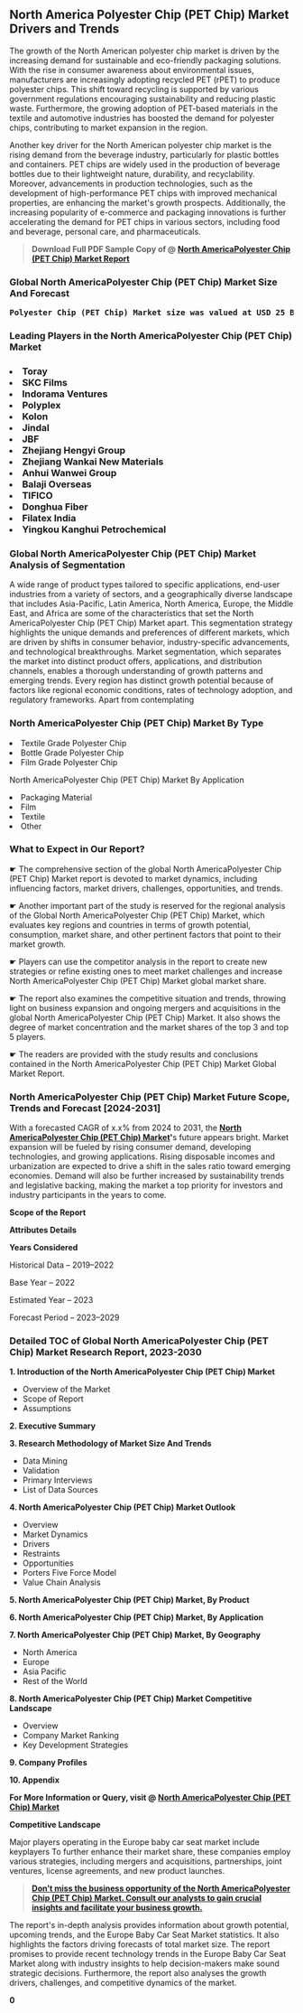 <p><h2>North America Polyester Chip (PET Chip) Market Drivers and Trends</h2><p>The growth of the North American polyester chip market is driven by the increasing demand for sustainable and eco-friendly packaging solutions. With the rise in consumer awareness about environmental issues, manufacturers are increasingly adopting recycled PET (rPET) to produce polyester chips. This shift toward recycling is supported by various government regulations encouraging sustainability and reducing plastic waste. Furthermore, the growing adoption of PET-based materials in the textile and automotive industries has boosted the demand for polyester chips, contributing to market expansion in the region.</p><p>Another key driver for the North American polyester chip market is the rising demand from the beverage industry, particularly for plastic bottles and containers. PET chips are widely used in the production of beverage bottles due to their lightweight nature, durability, and recyclability. Moreover, advancements in production technologies, such as the development of high-performance PET chips with improved mechanical properties, are enhancing the market's growth prospects. Additionally, the increasing popularity of e-commerce and packaging innovations is further accelerating the demand for PET chips in various sectors, including food and beverage, personal care, and pharmaceuticals.</p></p><blockquote id="" class=""><strong>Download Full PDF Sample Copy of @&nbsp;<a href="https://www.verifiedmarketreports.com/download-sample/?rid=659752&utm_source=GitHub-Jan&utm_medium=290" target="_blank">North AmericaPolyester Chip (PET Chip) Market Report</a>&nbsp;&nbsp;</strong></blockquote><h3 id="" class=""><strong>Global&nbsp;North AmericaPolyester Chip (PET Chip) Market Size And Forecast</strong></h3><pre class="reader-text-block__code-block"><strong>Polyester Chip (PET Chip) Market size was valued at USD 25 Billion in 2022 and is projected to reach USD 38 Billion by 2030, growing at a CAGR of 5.6% from 2024 to 2030.</strong></pre><h3 id="" class="">Leading Players in the&nbsp;North AmericaPolyester Chip (PET Chip) Market</h3><h3 class=""></Li><Li>Toray</Li><Li> SKC Films</Li><Li> Indorama Ventures</Li><Li> Polyplex</Li><Li> Kolon</Li><Li> Jindal</Li><Li> JBF</Li><Li> Zhejiang Hengyi Group</Li><Li> Zhejiang Wankai New Materials</Li><Li> Anhui Wanwei Group</Li><Li> Balaji Overseas</Li><Li> TIFICO</Li><Li> Donghua Fiber</Li><Li> Filatex India</Li><Li> Yingkou Kanghui Petrochemical</h3><h3 id="" class="">Global&nbsp;North AmericaPolyester Chip (PET Chip) Market Analysis of Segmentation</h3><p id="" class="">A wide range of product types tailored to specific applications, end-user industries from a variety of sectors, and a geographically diverse landscape that includes Asia-Pacific, Latin America, North America, Europe, the Middle East, and Africa are some of the characteristics that set the North AmericaPolyester Chip (PET Chip) Market apart. This segmentation strategy highlights the unique demands and preferences of different markets, which are driven by shifts in consumer behavior, industry-specific advancements, and technological breakthroughs. Market segmentation, which separates the market into distinct product offers, applications, and distribution channels, enables a thorough understanding of growth patterns and emerging trends. Every region has distinct growth potential because of factors like regional economic conditions, rates of technology adoption, and regulatory frameworks. Apart from contemplating</p><h3 id="" class="">North AmericaPolyester Chip (PET Chip) Market&nbsp;By Type</h3><p></Li><Li>Textile Grade Polyester Chip</Li><Li> Bottle Grade Polyester Chip</Li><Li> Film Grade Polyester Chip</p><div class="" data-test-id=""><p>North AmericaPolyester Chip (PET Chip) Market&nbsp;By Application</p></div><p class=""></Li><Li>Packaging Material</Li><Li> Film</Li><Li> Textile</Li><Li> Other</p><div class="" data-test-id=""><h3><span class="">What to Expect in Our Report?</span></h3></div><div class="" data-test-id=""><p><span class="">☛ The comprehensive section of the global North AmericaPolyester Chip (PET Chip) Market report is devoted to market dynamics, including influencing factors, market drivers, challenges, opportunities, and trends.</span></p></div><div class="" data-test-id=""><p><span class="">☛ Another important part of the study is reserved for the regional analysis of the Global North AmericaPolyester Chip (PET Chip) Market, which evaluates key regions and countries in terms of growth potential, consumption, market share, and other pertinent factors that point to their market growth.</span></p></div><div class="" data-test-id=""><p><span class="">☛ Players can use the competitor analysis in the report to create new strategies or refine existing ones to meet market challenges and increase North AmericaPolyester Chip (PET Chip) Market global market share.</span></p></div><div class="" data-test-id=""><p><span class="">☛ The report also examines the competitive situation and trends, throwing light on business expansion and ongoing mergers and acquisitions in the global North AmericaPolyester Chip (PET Chip) Market. It also shows the degree of market concentration and the market shares of the top 3 and top 5 players.</span></p></div><div class="" data-test-id=""><p><span class="">☛ The readers are provided with the study results and conclusions contained in the North AmericaPolyester Chip (PET Chip) Market Global Market Report.</span></p></div><div class="" data-test-id=""><h3><span class="">North AmericaPolyester Chip (PET Chip) Market Future Scope, Trends and Forecast [2024-2031]</span></h3></div><div class="" data-test-id=""><p><span class="">With a forecasted CAGR of x.x% from 2024 to 2031, the <strong><a href="https://www.verifiedmarketreports.com/download-sample/?rid=659752&utm_source=GitHub-Jan&utm_medium=290" target="_blank">North AmericaPolyester Chip (PET Chip) Market</a>'</strong>s future appears bright. Market expansion will be fueled by rising consumer demand, developing technologies, and growing applications. Rising disposable incomes and urbanization are expected to drive a shift in the sales ratio toward emerging economies. Demand will also be further increased by sustainability trends and legislative backing, making the market a top priority for investors and industry participants in the years to come.</span></p><p id="ember66" class="ember-view reader-text-block__paragraph"><strong>Scope of the Report</strong></p><p id="ember67" class="ember-view reader-text-block__paragraph"><strong>Attributes Details</strong></p><p id="ember68" class="ember-view reader-text-block__paragraph"><strong>Years Considered</strong></p><p id="ember69" class="ember-view reader-text-block__paragraph">Historical Data &ndash; 2019&ndash;2022</p><p id="ember70" class="ember-view reader-text-block__paragraph">Base Year &ndash; 2022</p><p id="ember71" class="ember-view reader-text-block__paragraph">Estimated Year &ndash; 2023</p><p id="ember72" class="ember-view reader-text-block__paragraph">Forecast Period &ndash; 2023&ndash;2029</p></div><h3 id="" class="">Detailed TOC of Global North AmericaPolyester Chip (PET Chip) Market Research Report, 2023-2030</h3><p id="" class=""><strong>1. Introduction of the North AmericaPolyester Chip (PET Chip) Market</strong></p><ul><li>Overview of the Market</li><li>Scope of Report</li><li>Assumptions</li></ul><p id="" class=""><strong>2. Executive Summary</strong></p><p id="" class=""><strong>3. Research Methodology of Market Size And Trends</strong></p><ul><li>Data Mining</li><li>Validation</li><li>Primary Interviews</li><li>List of Data Sources</li></ul><p id="" class=""><strong>4. North AmericaPolyester Chip (PET Chip) Market Outlook</strong></p><ul><li>Overview</li><li>Market Dynamics</li><li>Drivers</li><li>Restraints</li><li>Opportunities</li><li>Porters Five Force Model</li><li>Value Chain Analysis</li></ul><p id="" class=""><strong>5. North AmericaPolyester Chip (PET Chip) Market, By Product</strong></p><p id="" class=""><strong>6. North AmericaPolyester Chip (PET Chip) Market, By Application</strong></p><p id="" class=""><strong>7. North AmericaPolyester Chip (PET Chip) Market, By Geography</strong></p><ul><li>North America</li><li>Europe</li><li>Asia Pacific</li><li>Rest of the World</li></ul><p id="" class=""><strong>8. North AmericaPolyester Chip (PET Chip) Market Competitive Landscape</strong></p><ul><li>Overview</li><li>Company Market Ranking</li><li>Key Development Strategies</li></ul><p id="" class=""><strong>9. Company Profiles</strong></p><p id="" class=""><strong>10. Appendix</strong></p><p><strong>For More Information or Query, visit&nbsp;@ <a href="https://www.verifiedmarketreports.com/product/polyester-chip-pet-chip-market/" target="_blank">North AmericaPolyester Chip (PET Chip) Market</a></strong></p><p id="ember61" class="ember-view reader-text-block__paragraph"><strong>Competitive Landscape</strong></p><p id="ember62" class="ember-view reader-text-block__paragraph">Major players operating in the Europe baby car seat market include keyplayers To further enhance their market share, these companies employ various strategies, including mergers and acquisitions, partnerships, joint ventures, license agreements, and new product launches.</p><blockquote id="ember63" class="ember-view reader-text-block__blockquote"><strong><a href="https://www.verifiedmarketreports.com/download-sample/?rid=659752&utm_source=GitHub-Jan&utm_medium=290" target="_blank">Don&rsquo;t miss the business opportunity of the North AmericaPolyester Chip (PET Chip) Market. Consult our analysts to gain crucial insights and facilitate your business growth.</a></strong></blockquote><p id="ember64" class="ember-view reader-text-block__paragraph">The report's in-depth analysis provides information about growth potential, upcoming trends, and the Europe Baby Car Seat Market statistics. It also highlights the factors driving forecasts of total market size. The report promises to provide recent technology trends in the Europe Baby Car Seat Market along with industry insights to help decision-makers make sound strategic decisions. Furthermore, the report also analyses the growth drivers, challenges, and competitive dynamics of the market.</p><p class="ember-view reader-text-block__paragraph"><strong>0</strong></p>

